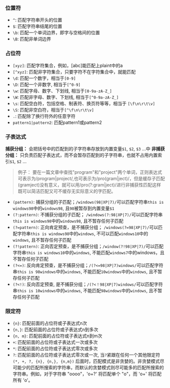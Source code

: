 ### 位置符
- `^`: 匹配字符串开头的位置
- `$`: 匹配字符串结尾的位置
- `\b`: 匹配一个单词边界，即字与空格间的位置
- `\B`: 匹配非单词边界

### 占位符
- `[xyz]`: 匹配字符集合，例如，[abc]能匹配上plaint中的a
- `[^xyz]`: 匹配非字符集合，只要字符不在字符集合中，就能匹配
- `\d`: 匹配一个数字，相当于`[0-9]`
- `\D`: 匹配一个非数字, 相当于`[^0-9]`
- `\w`: 匹配字母、数字、下划线, 相当于`[0-9a-zA-Z_]`
- `\W`: 匹配非字母、数字、下划线, 相当于`[^0-9a-zA-Z_]`
- `\s`: 匹配空白符，包括空格、制表符、换页符等等，相当于 `[\f\n\r\t\v]`
- `\S`: 匹配非空白符，相当于`[^\f\n\r\t\v]`
- `.`: 匹配除了换行符外的任意字符
- `pattern1|pattern2`: 匹配pattern1或pattern2

### 子表达式
**捕获分组：** 会把括号中的匹配到的子字符串存放到内置变量`$1`, `$2`, `$3` ...中
**非捕获分组：** 只负责匹配子表达式，而不会暂存匹配到的子字符串，也就不占用内置索引`$1`, `$2` ...
> 例子：
要在一篇文章中查找"program"和"project"两个单词，正则表达式可表示为/program|project/,也可表示为/pro(gram|ject)/，但是缓存子匹配(gramject)没有意义，就可以用/pro(?:gram|ject)/进行非捕获性匹配这样既可以简洁匹配又可不缓存无实际意义的字匹配。

- `(pattern)`: 捕获分组的子匹配；`/windows(98|XP|7)/`可以匹配字符串`this is windows98`中的`windows98`, 且`98`被暂存到内置变量`$1`
- `(?:pattern)`: 不捕获分组的子匹配； `/windows(?:98|XP|7)/`可以匹配字符串`this is windows98`中的`windows98`, 且不暂存任何子匹配
- `(?=pattern)`: 正向肯定预查，是不捕获分组； `/windows(?=98|XP|7)/`可以匹配字符串`this is windows98`中的`windows`, 不可以匹配`windows10`中的`windows`, 且不暂存任何子匹配
- `(?!pattern)`: 正向否定预查，是不捕获分组；`/window(?!98|XP|7)/`可以匹配字符串`this is windows10`中的`windows`, 不能匹配`windows7`中的windows，且不暂存任何子匹配
- `(?<=)`: 反向肯定预查，是不捕获分组；`/(?<=98|XP|7)windows/`可以匹配字符串`this is 98windows`中的`windows`, 不能匹配`10windows`中的`windows`, 且不暂存任何子匹配
- `(?<!)`: 反向否定预查, 是不捕获分组；`/(?<！98|XP|7)windows/`可以匹配字符串`this is 10windows`中的`windows`, 不能匹配`98windows`中的`windows`, 且不暂存任何子匹配

### 限定符
- `{n}`: 匹配前面的占位符或子表达式n次
- `{n,}`: 匹配前面的占位符或子表达式n到多次
- `{n, m}`: 匹配前面的占位符或子表达式n到m次
- `+`: 匹配前面的占位符或子表达式一次或多次
- `*`: 匹配前面的占位符或子表达式零次或多次
- `?`: 匹配前面的占位符或子表达式零次或一次, 当`?`紧跟在任何一个其他限定符 `(*, +, ?, {n}, {n,}, {n,m})` 后面时，匹配模式是非贪婪的。非贪婪模式尽可能少的匹配所搜索的字符串，而默认的贪婪模式则尽可能多的匹配所搜索的字符串。例如，对于字符串 "oooo"，'o+?' 将匹配单个 "o"，而 'o+' 将匹配所有 'o'。

